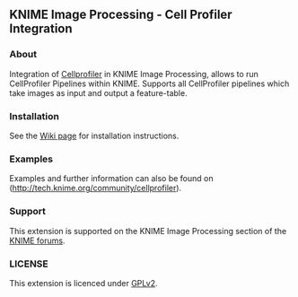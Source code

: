 KNIME Image Processing - Cell Profiler Integration
--------------
### About
Integration of [Cellprofiler](http://www.cellprofiler.org/) in KNIME Image Processing, allows to run CellProfiler Pipelines within KNIME. Supports all CellProfiler pipelines which take images as input and output a feature-table.

### Installation
See the [Wiki page](http://tech.knime.org/community/cellprofiler) for installation instructions.

### Examples
Examples and further information can also be found on (http://tech.knime.org/community/cellprofiler).

### Support
This extension is supported on the KNIME Image Processing section of the [KNIME forums](https://tech.knime.org/forum/knime-image-processing).

### LICENSE
This extension is licenced under [GPLv2](http://www.gnu.org/licenses/gpl-2.0.html).
